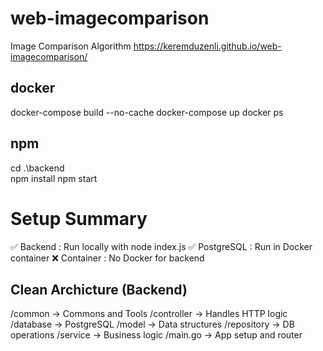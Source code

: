 # web-imagecomparison
Image Comparison Algorithm
https://keremduzenli.github.io/web-imagecomparison/

## docker
docker-compose build --no-cache
docker-compose up
docker ps

## npm
cd .\backend\
npm install
npm start


# Setup Summary
✅ Backend    : Run locally with node index.js
✅ PostgreSQL : Run in Docker container
❌ Container  : No Docker for backend

## Clean Archicture (Backend)
/common     -> Commons and Tools
/controller -> Handles HTTP logic
/database   -> PostgreSQL
/model      -> Data structures
/repository -> DB operations
/service    -> Business logic
/main.go    -> App setup and router
